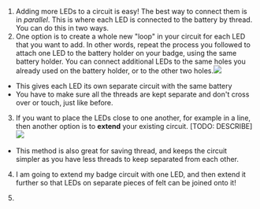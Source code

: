 1. Adding more LEDs to a circuit is easy! The best way to connect them is in *parallel*. This is where each LED is connected to the battery by thread. You can do this in two ways.
2. One option is to create a whole new "loop" in your circuit for each LED that you want to add. In other words, repeat the process you followed to attach one LED to the battery holder on your badge, using the same battery holder. You can connect additional LEDs to the same holes you already used on the battery holder, or to the other two holes.![](/assets/more_leds_separate_120_333_650.png)
 * This gives each LED its own separate circuit with the same battery
 * You have to make sure all the threads are kept separate and don't cross over or touch, just like before.
3. If you want to place the LEDs close to one another, for example in a line, then another option is to **extend** your existing circuit. [TODO: DESCRIBE]![](/assets/more_leds_extended_120_225_650.png)
 * This method is also great for saving thread, and keeps the circuit simpler as you have less threads to keep separated from each other.
 
4. I am going to extend my badge circuit with one LED, and then extend it further so that LEDs on separate pieces of felt can be joined onto it!

5. 